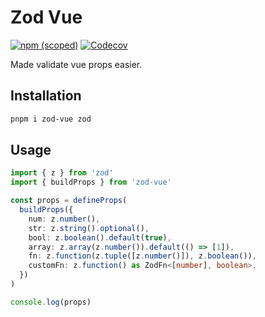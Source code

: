 # Zod Vue

[![npm (scoped)](https://img.shields.io/npm/v/zod-vue?style=for-the-badge)](https://www.npmjs.com/package/zod-vue)
[![Codecov](https://img.shields.io/codecov/c/gh/0x-jerry/zod-vue?style=for-the-badge)](https://codecov.io/gh/0x-jerry/zod-vue)

Made validate vue props easier.

## Installation

```sh
pnpm i zod-vue zod
```

## Usage

```ts
import { z } from 'zod'
import { buildProps } from 'zod-vue'

const props = defineProps(
  buildProps({
    num: z.number(),
    str: z.string().optional(),
    bool: z.boolean().default(true),
    array: z.array(z.number()).default(() => [1]),
    fn: z.function(z.tuple([z.number()]), z.boolean()),
    customFn: z.function() as ZodFn<[number], boolean>,
  })
)

console.log(props)
```
